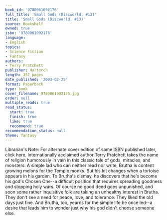 ```yaml
---
book_id: '9780061092176'
full_title: 'Small Gods (Discworld, #13)'
title: 'Small Gods (Discworld, #13)'
source: Bookshelf
owned: true
isbn: '9780061092176'
language:
- English
topics:
- Science Fiction
- Fantasy
authors:
- Terry Pratchett
publisher: Hartorch
length: 357 pages
date_published: '2003-02-25'
format: Paperback
type: book
cover_filename: 9780061092176.jpg
order: null
multiple_reads: true
read_status:
  start: true
  finish: true
  like: true
  recommend: true
recommendation_status: null
theme: fantasy
---
```

Librarian's Note: For alternate cover edition of same ISBN published later, click here.
Internationally acclaimed author Terry Pratchett takes the name of religion humorously in vain in this classic tale of gods, miracles, and monsters. A simple lad who can neither read nor write, Brutha is content growing melons for the Temple monks. But his lot changes when a tortoise appears in his garden. To Brutha's dismay, he discovers that he's become his god's Chosen One--a difficult position that requires spreading goodness and stopping holy wars.
Of course no good deed goes unpunished, and soon some rather inquisitive folk are taking an unhealthy interest in Brutha. They don't see a need for peace, love, and tolerance. They liked the old days just fine. And Brutha, too, yearns for the simple life he once led--a desire that leads him to wonder just why his god didn't choose someone else.

